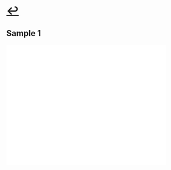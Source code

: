 # [↩](https://aledua.github.io/pages/captioning.html)

## Sample 1
<iframe width="420" height="315" src="./sample2.mp4" frameborder="0" allowfullscreen></iframe>

&nbsp;
